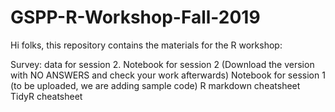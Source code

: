 # GSPP-R-Workshop-Fall-2019
Hi folks, this repository contains the materials for the R workshop:

Survey: data for session 2.
Notebook for session 2 (Download the version with NO ANSWERS and check your work afterwards)
Notebook for session 1 (to be uploaded, we are adding sample code)
R markdown cheatsheet
TidyR cheatsheet


